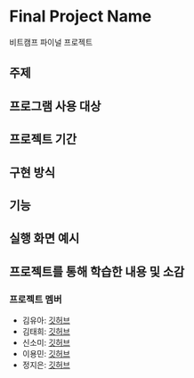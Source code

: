 # Final Project Name
비트캠프 파이널 프로젝트 

## 주제

## 프로그램 사용 대상

## 프로젝트 기간

## 구현 방식

## 기능

## 실행 화면 예시

## 프로젝트를 통해 학습한 내용 및 소감




### 프로젝트 멤버

- 김유아: [깃허브](https://github.com/KimYuah)
- 김태희: [깃허브](https://github.com/TaeheeKim15)
- 신소미: [깃허브](https://github.com/shin-so-mi)
- 이용민: [깃허브](https://github.com/LeeYongMin01)
- 정지은: [깃허브](https://github.com/j-jieun2)



